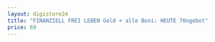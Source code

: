 ```yaml
---
layout: digistore24
title: "FINANZIELL FREI LEBEN Gold + alle Boni: HEUTE 70ngebot"
price: 69
---
```

